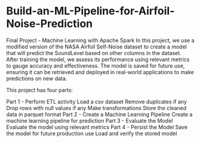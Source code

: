 # Build-an-ML-Pipeline-for-Airfoil-Noise-Prediction
Final Project - Machine Learning with Apache Spark
In this project, we use a modified version of the NASA Airfoil Self-Noise dataset to create a model that will predict the SoundLevel based on other columns in the dataset. After training the model, we assess its performance using relevant metrics to gauge accuracy and effectiveness. The model is saved for future use, ensuring it can be retrieved and deployed in real-world applications to make predictions on new data.

This project has four parts:

Part 1 - Perform ETL activity
Load a csv dataset
Remove duplicates if any
Drop rows with null values if any
Make transformations
Store the cleaned data in parquet format
Part 2 - Create a Machine Learning Pipeline
Create a machine learning pipeline for prediction
Part 3 - Evaluate the Model
Evaluate the model using relevant metrics
Part 4 - Persist the Model
Save the model for future production use
Load and verify the stored model
